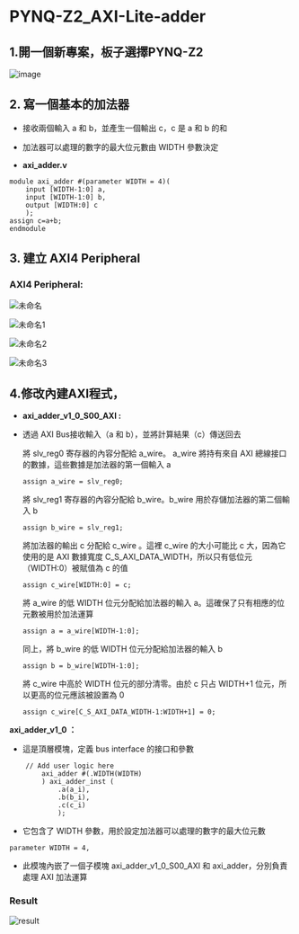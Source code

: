 # PYNQ-Z2_AXI-Lite-adder

## 1.開一個新專案，板子選擇PYNQ-Z2

![image](https://github.com/Anderson991288/PYNQ-Z2-note/assets/68816726/95824b87-74f8-48ab-b70e-122d393c5d89)


## 2. 寫一個基本的加法器

* 接收兩個輸入 a 和 b，並產生一個輸出 c，c 是 a 和 b 的和
* 加法器可以處理的數字的最大位元數由 WIDTH 參數決定

* **axi_adder.v**
```
module axi_adder #(parameter WIDTH = 4)(
    input [WIDTH-1:0] a,
    input [WIDTH-1:0] b,
    output [WIDTH:0] c
    );
assign c=a+b;   
endmodule
```


## 3. 建立 AXI4 Peripheral

### AXI4 Peripheral:

![未命名](https://github.com/Anderson991288/PYNQ-Z2-note/assets/68816726/5b9c4293-63fa-4f0d-b4f2-2954a0897b52)

![未命名1](https://github.com/Anderson991288/PYNQ-Z2-note/assets/68816726/411e4f4f-0956-40f6-92b2-f89d48fda3bc)

![未命名2](https://github.com/Anderson991288/PYNQ-Z2-note/assets/68816726/200525b2-6614-4093-88dc-414c95c1dc9a)

![未命名3](https://github.com/Anderson991288/PYNQ-Z2-note/assets/68816726/977c7dee-d680-4f30-aa1d-9611f8db1591)

## 4.修改內建AXI程式，

* **axi_adder_v1_0_S00_AXI :**

* 透過 AXI Bus接收輸入（a 和 b），並將計算結果（c）傳送回去
    
    將 slv_reg0 寄存器的內容分配給 a_wire。 a_wire 將持有來自 AXI 總線接口的數據，這些數據是加法器的第一個輸入 a
    ```
    assign a_wire = slv_reg0;
    ```
    
    將 slv_reg1 寄存器的內容分配給 b_wire。b_wire 用於存儲加法器的第二個輸入 b
    ```
    assign b_wire = slv_reg1;
    ```
    
    將加法器的輸出 c 分配給 c_wire 。這裡 c_wire 的大小可能比 c 大，因為它使用的是 AXI 數據寬度 C_S_AXI_DATA_WIDTH，所以只有低位元（WIDTH:0）被賦值為 c 的值
    ```
    assign c_wire[WIDTH:0] = c;
    ```
    
    將 a_wire 的低 WIDTH 位元分配給加法器的輸入 a。這確保了只有相應的位元數被用於加法運算
    ```
    assign a = a_wire[WIDTH-1:0];
    ```
    
    同上，將 b_wire 的低 WIDTH 位元分配給加法器的輸入 b
    ```
    assign b = b_wire[WIDTH-1:0];
    ```
    
    
    將 c_wire 中高於 WIDTH 位元的部分清零。由於 c 只占 WIDTH+1 位元，所以更高的位元應該被設置為 0
    ```
    assign c_wire[C_S_AXI_DATA_WIDTH-1:WIDTH+1] = 0;
    ```
    



**axi_adder_v1_0 ：**

* 這是頂層模塊，定義 bus interface 的接口和參數
  
```
	// Add user logic here
        axi_adder #(.WIDTH(WIDTH)
        ) axi_adder_inst (
            .a(a_i),
            .b(b_i),
            .c(c_i)
            );
```
 * 它包含了 WIDTH 參數，用於設定加法器可以處理的數字的最大位元數
```
parameter WIDTH = 4,
```
* 此模塊內嵌了一個子模塊 axi_adder_v1_0_S00_AXI 和 axi_adder，分別負責處理 AXI 加法運算
    
    




















### Result
![result](https://github.com/Anderson991288/PYNQ-Z2_AXI-Lite-adder/assets/68816726/27f87ee8-8aa9-4c67-81eb-283e4026d01b)
